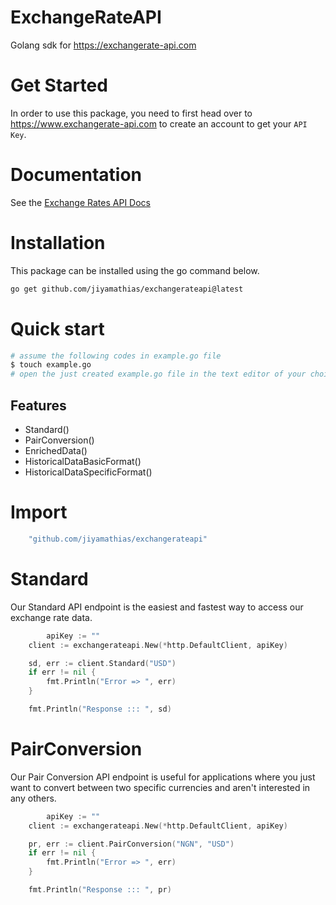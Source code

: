 # ExchangeRateAPI
Golang sdk for https://exchangerate-api.com

# Get Started
In order to use this package, you need to first head over to https://www.exchangerate-api.com to create an account to get your `API Key`.
# Documentation
See the [Exchange Rates API Docs](https://www.exchangerate-api.com/docs/overview)

# Installation
This package can be installed using the go command below.
```sh
go get github.com/jiyamathias/exchangerateapi@latest
```
# Quick start
```sh
# assume the following codes in example.go file
$ touch example.go
# open the just created example.go file in the text editor of your choice
```
## Features
- Standard()
- PairConversion()
- EnrichedData()
- HistoricalDataBasicFormat()
- HistoricalDataSpecificFormat()
  
# Import 
```go
    "github.com/jiyamathias/exchangerateapi"
```
# Standard
Our Standard API endpoint is the easiest and fastest way to access our exchange rate data.
```go
    	apiKey := ""
	client := exchangerateapi.New(*http.DefaultClient, apiKey)

	sd, err := client.Standard("USD")
	if err != nil {
		fmt.Println("Error => ", err)
	}

	fmt.Println("Response ::: ", sd)
```

# PairConversion
Our Pair Conversion API endpoint is useful for applications where you just want to convert between two specific currencies and aren't interested in any others.
```go
    	apiKey := ""
	client := exchangerateapi.New(*http.DefaultClient, apiKey)

	pr, err := client.PairConversion("NGN", "USD")
	if err != nil {
		fmt.Println("Error => ", err)
	}

	fmt.Println("Response ::: ", pr)
```
